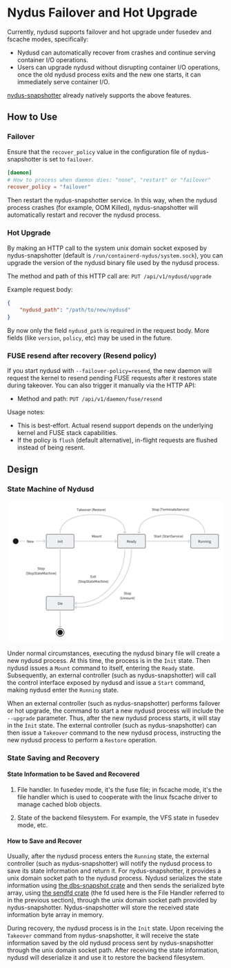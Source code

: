 # Nydus Failover and Hot Upgrade

Currently, nydusd supports failover and hot upgrade under fusedev and fscache modes, specifically:

- Nydusd can automatically recover from crashes and continue serving container I/O operations.
- Users can upgrade nydusd without disrupting container I/O operations, once the old nydusd process exits and the new one starts, it can immediately serve container I/O.

[nydus-snapshotter](https://github.com/containerd/nydus-snapshotter.git) already natively supports the above features.

## How to Use

### Failover

Ensure that the `recover_policy` value in the configuration file of nydus-snapshotter is set to `failover`.

```toml
[daemon]
# How to process when daemon dies: "none", "restart" or "failover"
recover_policy = "failover"
```

Then restart the nydus-snapshotter service. In this way, when the nydusd process crashes (for example, OOM Killed), nydus-snapshotter will automatically restart and recover the nydusd process.

### Hot Upgrade

By making an HTTP call to the system unix domain socket exposed by nydus-snapshotter (default is `/run/containerd-nydus/system.sock`), you can upgrade the version of the nydusd binary file used by the nydusd process.

The method and path of this HTTP call are: `PUT /api/v1/nydusd/upgrade`

Example request body:

```json
{
    "nydusd_path": "/path/to/new/nydusd"
}
```

By now only the field `nydusd_path` is required in the request body. More fields (like `version`, `policy`, etc) may be used in the future.

### FUSE resend after recovery (Resend policy)

If you start nydusd with `--failover-policy=resend`, the new daemon will request the kernel to resend pending FUSE requests after it restores state during takeover. You can also trigger it manually via the HTTP API:

- Method and path: `PUT /api/v1/daemon/fuse/resend`

Usage notes:
- This is best-effort. Actual resend support depends on the underlying kernel and FUSE stack capabilities.
- If the policy is `flush` (default alternative), in-flight requests are flushed instead of being resent.

## Design

### State Machine of Nydusd

![state machine of nydusd](images/nydusd-sate-machine.png)

Under normal circumstances, executing the nydusd binary file will create a new nydusd process. At this time, the process is in the `Init` state. Then nydusd issues a `Mount` command to itself, entering the `Ready` state. Subsequently, an external controller (such as nydus-snapshotter) will call the control interface exposed by nydusd and issue a `Start` command, making nydusd enter the `Running` state.

When an external controller (such as nydus-snapshotter) performs failover or hot upgrade, the command to start a new nydusd process will include the `--upgrade` parameter. Thus, after the new nydusd process starts, it will stay in the `Init` state. The external controller (such as nydus-snapshotter) can then issue a `Takeover` command to the new nydusd process, instructing the new nydusd process to perform a `Restore` operation.

### State Saving and Recovery

#### State Information to be Saved and Recovered

1. File handler. In fusedev mode, it's the fuse file; in fscache mode, it's the file handler which is used to cooperate with the linux fscache driver to manage cached blob objects.

2. State of the backend filesystem. For example, the VFS state in fusedev mode, etc.

#### How to Save and Recover

Usually, after the nydusd process enters the `Running` state, the external controller (such as nydus-snapshotter) will notify the nydusd process to save its state information and return it. For nydus-snapshotter, it provides a unix domain socket path to the nydusd process. Nydusd serializes the state information using [the dbs-snapshot crate](https://github.com/kata-containers/dbs-snapshot) and then sends the serialized byte array, using [the sendfd crate](https://github.com/standard-ai/sendfd) (the fd used here is the File Handler referred to in the previous section), through the unix domain socket path provided by nydus-snapshotter. Nydus-snapshotter will store the received state information byte array in memory.

During recovery, the nydusd process is in the `Init` state. Upon receiving the `Takeover` command from nydus-snapshotter, it will receive the state information saved by the old nydusd process sent by nydus-snapshotter through the unix domain socket path. After receiving the state information, nydusd will deserialize it and use it to restore the backend filesystem.